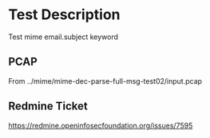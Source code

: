 # Test Description
Test mime email.subject keyword

## PCAP
From ../mime/mime-dec-parse-full-msg-test02/input.pcap

## Redmine Ticket
https://redmine.openinfosecfoundation.org/issues/7595
